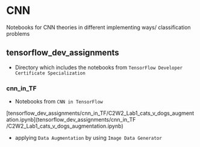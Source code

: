 # CNN
Notebooks for CNN theories in different implementing ways/ classification problems


## tensorflow_dev_assignments
- Directory which includes the notebooks from `TensorFlow Developer Certificate Specialization`

### cnn_in_TF
- Notebooks from `CNN in TensorFlow`

[tensorflow_dev_assignments/cnn_in_TF/C2W2_Lab1_cats_v_dogs_augmentation.ipynb](tensorflow_dev_assignments/cnn_in_TF
/C2W2_Lab1_cats_v_dogs_augmentation.ipynb)
- applying `Data Augmentation` by using `Image Data Generator`
